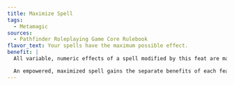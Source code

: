 ```yaml
---
title: Maximize Spell
tags:
  - Metamagic
sources:
  - Pathfinder Roleplaying Game Core Rulebook
flavor_text: Your spells have the maximum possible effect.
benefit: |
  All variable, numeric effects of a spell modified by this feat are maximized. Saving throws and opposed rolls are not affected, nor are spells without random variables. A maximized spell uses up a spell slot three levels higher than the spell's actual level.

  An empowered, maximized spell gains the separate benefits of each feat: the maximum result plus half the normally rolled result.
---
```


